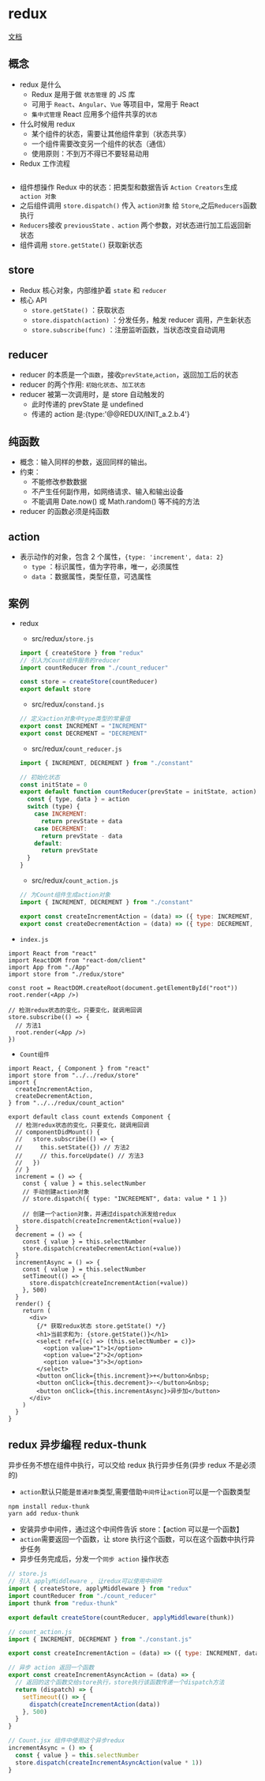 # redux

[文档](https://cn.redux.js.org/)

## 概念

- redux 是什么
  - Redux 是用于做 `状态管理` 的 JS 库
  - 可用于 `React`、`Angular`、`Vue` 等项目中，常用于 React
  - `集中式管理` React 应用多个组件共享的`状态`
- 什么时候用 redux
  - 某个组件的状态，需要让其他组件拿到（状态共享）
  - 一个组件需要改变另一个组件的状态（通信）
  - 使用原则：不到万不得已不要轻易动用
- Redux 工作流程

<img :src="$withBase('/React/redux原理图.png')">

- 组件想操作 Redux 中的状态：把类型和数据告诉 `Action Creators`生成 `action 对象`
- 之后组件调用 `store.dispatch()` 传入 `action对象` 给 `Store`,之后`Reducers`函数执行
- `Reducers`接收 `previousState` `、action` 两个参数，对状态进行加工后返回新状态
- 组件调用 `store.getState()` 获取新状态

## store

- Redux 核心对象，内部维护着 `state` 和 `reducer`
- 核心 API
  - `store.getState()` ：获取状态
  - `store.dispatch(action)` ：分发任务，触发 reducer 调用，产生新状态
  - `store.subscribe(func)` ：注册监听函数，当状态改变自动调用

## reducer

- reducer 的本质是一个`函数`，接收`prevState`,`action`，返回加工后的状态
- reducer 的两个作用: `初始化状态`、`加工状态`
- reducer 被第一次调用时，是 store 自动触发的
  - 此时传递的 prevState 是 undefined
  - 传递的 action 是:{type:'@@REDUX/INIT_a.2.b.4'}

## 纯函数

- 概念：输入同样的参数，返回同样的输出。
- 约束：
  - 不能修改参数数据
  - 不产生任何副作用，如网络请求、输入和输出设备
  - 不能调用 Date.now() 或 Math.random() 等不纯的方法
- reducer 的函数必须是纯函数

## action

- 表示动作的对象，包含 2 个属性，`{type: 'increment', data: 2}`
  - `type` ：标识属性，值为字符串，唯一，必须属性
  - `data` ：数据属性，类型任意，可选属性

## 案例

- redux

  - src/redux/`store.js`

  ```js
  import { createStore } from "redux"
  // 引入为Count组件服务的reducer
  import countReducer from "./count_reducer"

  const store = createStore(countReducer)
  export default store
  ```

  - src/redux/`constand.js`

  ```js
  // 定义action对象中type类型的常量值
  export const INCREMENT = "INCREMENT"
  export const DECREMENT = "DECREMENT"
  ```

  - src/redux/`count_reducer.js`

  ```js
  import { INCREMENT, DECREMENT } from "./constant"

  // 初始化状态
  const initState = 0
  export default function countReducer(prevState = initState, action) {
    const { type, data } = action
    switch (type) {
      case INCREMENT:
        return prevState + data
      case DECREMENT:
        return prevState - data
      default:
        return prevState
    }
  }
  ```

  - src/redux/`count_action.js`

  ```js
  // 为Count组件生成action对象
  import { INCREMENT, DECREMENT } from "./constant"

  export const createIncrementAction = (data) => ({ type: INCREMENT, data })
  export const createDecrementAction = (data) => ({ type: DECREMENT, data })
  ```

- `index.js`

```js{9-13}
import React from "react"
import ReactDOM from "react-dom/client"
import App from "./App"
import store from "./redux/store"

const root = ReactDOM.createRoot(document.getElementById("root"))
root.render(<App />)

// 检测redux状态的变化，只要变化，就调用回调
store.subscribe(() => {
  // 方法1
  root.render(<App />)
})
```

- `Count组件`

```jsx{2-6,18-22,37-38}
import React, { Component } from "react"
import store from "../../redux/store"
import {
  createIncrementAction,
  createDecrementAction,
} from "../../redux/count_action"

export default class count extends Component {
  // 检测redux状态的变化，只要变化，就调用回调
  // componentDidMount() {
  //   store.subscribe(() => {
  //     this.setState({}) // 方法2
  //     // this.forceUpdate() // 方法3
  //   })
  // }
  increment = () => {
    const { value } = this.selectNumber
    // 手动创建action对象
    // store.dispatch({ type: "INCREEMENT", data: value * 1 })

    // 创建一个action对象，并通过dispatch派发给redux
    store.dispatch(createIncrementAction(+value))
  }
  decrement = () => {
    const { value } = this.selectNumber
    store.dispatch(createDecrementAction(+value))
  }
  incrementAsync = () => {
    const { value } = this.selectNumber
    setTimeout(() => {
      store.dispatch(createIncrementAction(+value))
    }, 500)
  }
  render() {
    return (
      <div>
        {/* 获取redux状态 store.getState() */}
        <h1>当前求和为: {store.getState()}</h1>
        <select ref={(c) => (this.selectNumber = c)}>
          <option value="1">1</option>
          <option value="2">2</option>
          <option value="3">3</option>
        </select>
        <button onClick={this.increment}>+</button>&nbsp;
        <button onClick={this.decrement}>-</button>&nbsp;
        <button onClick={this.incrementAsync}>异步加</button>
      </div>
    )
  }
}

```

## redux 异步编程 redux-thunk

异步任务不想在组件中执行，可以交给 redux 执行异步任务(异步 redux 不是必须的)

- `action`默认只能是`普通对象`类型,需要借助`中间件`让`action`可以是一个函数类型

```shell
npm install redux-thunk
yarn add redux-thunk
```

- 安装异步中间件，通过这个中间件告诉 store：【action 可以是一个函数】
- `action`需要返回一个函数，让 store 执行这个函数，可以在这个函数中执行异步任务
- 异步任务完成后，分发一个`同步 action` 操作状态

```js
// store.js
// 引入 applyMiddleware , 让redux可以使用中间件
import { createStore, applyMiddleware } from "redux"
import countReducer from "./count_reducer"
import thunk from "redux-thunk"

export default createStore(countReducer, applyMiddleware(thunk))
```

```js
// count_action.js
import { INCREMENT, DECREMENT } from "./constant.js"

export const createIncrementAction = (data) => ({ type: INCREMENT, data })

// 异步 action 返回一个函数
export const createIncrementAsyncAction = (data) => {
  // 返回的这个函数交给store执行，store执行该函数传递一个dispatch方法
  return (dispatch) => {
    setTimeout(() => {
      dispatch(createIncrementAction(data))
    }, 500)
  }
}
```

```jsx
// Count.jsx 组件中使用这个异步redux
incrementAsync = () => {
  const { value } = this.selectNumber
  store.dispatch(createIncrementAsyncAction(value * 1))
}
```
